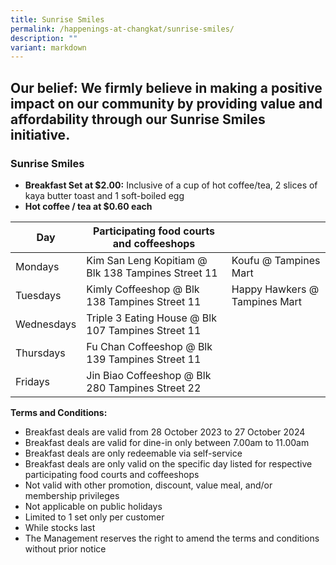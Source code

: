 ```yaml
---
title: Sunrise Smiles
permalink: /happenings-at-changkat/sunrise-smiles/
description: ""
variant: markdown
---
```

## Our belief: We firmly believe in making a positive impact on our community by providing value and affordability through our Sunrise Smiles initiative.

### **Sunrise Smiles** ###

- **Breakfast Set at $2.00:** Inclusive of a cup of hot coffee/tea, 2 slices of kaya butter toast and 1 soft-boiled egg
- **Hot coffee / tea at $0.60 each**

|Day | Participating food courts and coffeeshops | |
| -------- | -------- | -
Mondays | Kim San Leng Kopitiam @ Blk 138 Tampines Street 11 |Koufu @ Tampines Mart
Tuesdays | Kimly Coffeeshop @ Blk 138 Tampines Street 11 | Happy Hawkers @ Tampines Mart
Wednesdays | Triple 3 Eating House @ Blk 107 Tampines Street 11
Thursdays | Fu Chan Coffeeshop @ Blk 139 Tampines Street 11
Fridays | Jin Biao Coffeeshop @ Blk 280 Tampines Street 22


**Terms and Conditions:**
- Breakfast deals are valid from 28 October 2023 to 27 October 2024
- Breakfast deals are valid for dine-in only between 7.00am to 11.00am 
- Breakfast deals are only redeemable via self-service
- Breakfast deals are only valid on the specific day listed for respective participating food courts and coffeeshops
- Not valid with other promotion, discount, value meal, and/or membership privileges
- Not applicable on public holidays
- Limited to 1 set only per customer
- While stocks last
- The Management reserves the right to amend the terms and conditions without prior notice